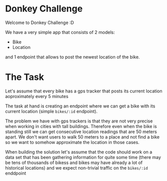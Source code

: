 # Donkey Challenge

Welcome to Donkey Challenge :D

We have a very simple app that consists of 2 models:

* Bike
* Location

and 1 endpoint that allows to post the newest location of the bike.

# The Task

Let's assume that every bike has a gps tracker that posts its current location aoproximately every 5 minutes

The task at hand is creating an endpoint where we can get a bike with its current location
(simple `bikes/:id` endpoint).

The problem we have with gps trackers is that they are not very precise when working in cities
with tall buildings. Therefore even when the bike is standing still we can get consecutive location
readings that are 50 meters apart. We don't want users to walk 50 meters to a place and not find a bike
so we want to somehow approximate the location in those cases.

When building the solution let's assume that the code should work on a data set that has been gathering information
for quite some time (there may be tens of thousands of bikess and bikes may have already a lot of historical locations)
and we expect non-trivial traffic on the `bikes/:id` enddpoint

